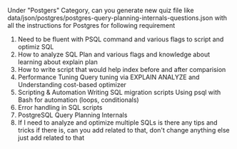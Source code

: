 Under "Postgers" Category, can you generate new quiz file like data/json/postgres/postgres-query-planning-internals-questions.json
 with all the instructions for Postgres for following requirement

1. Need to be fluent with PSQL command and various flags to script and optimiz SQL
2. How to analyze SQL Plan and various flags and knowledge about learning about explain plan
3. How to write script that would help index before and after comparision
4. Performance Tuning Query tuning via EXPLAIN ANALYZE and Understanding cost-based optimizer
5. Scripting & Automation Writing SQL migration scripts Using psql with Bash for automation (loops, conditionals)
6. Error handling in SQL scripts
7. PostgreSQL Query Planning Internals
8. If I need to analyze and optimize multiple SQLs is there any tips and tricks if there is, can you add related to that, don't change anything else just add related to that